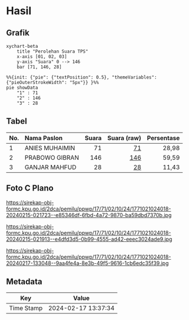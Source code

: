 # Hasil

## Grafik

```mermaid
xychart-beta
    title "Perolehan Suara TPS"
    x-axis [01, 02, 03]
    y-axis "Suara" 0 --> 146
    bar [71, 146, 28]
```

```mermaid
%%{init: {"pie": {"textPosition": 0.5}, "themeVariables": {"pieOuterStrokeWidth": "5px"}} }%%
pie showData
    "1" : 71
    "2" : 146
    "3" : 28
```

## Tabel

| No. | Nama Paslon    | Suara | Suara (raw) | Persentase |
|:--- |:-------------- | -----:| -----------:| ----------:|
| 1   | ANIES MUHAIMIN | 71    | [71][p-1]   | 28,98      |
| 2   | PRABOWO GIBRAN | 146   | [146][p-2]  | 59,59      |
| 3   | GANJAR MAHFUD  | 28    | [28][p-3]   | 11,43      |


[p-1]: https://github.com/gigit-pemilu/pemilu-2024-17-bengkulu/blob/main/pilpres/hitung-suara/sub/17-bengkulu/sub/71-kota-bengkulu/sub/02-gading-cempaka/sub/1024-lingkar-barat/sub/018-tps/sub/paslon-1.txt
[p-2]: https://github.com/gigit-pemilu/pemilu-2024-17-bengkulu/blob/main/pilpres/hitung-suara/sub/17-bengkulu/sub/71-kota-bengkulu/sub/02-gading-cempaka/sub/1024-lingkar-barat/sub/018-tps/sub/paslon-2.txt
[p-3]: https://github.com/gigit-pemilu/pemilu-2024-17-bengkulu/blob/main/pilpres/hitung-suara/sub/17-bengkulu/sub/71-kota-bengkulu/sub/02-gading-cempaka/sub/1024-lingkar-barat/sub/018-tps/sub/paslon-3.txt

## Foto C Plano

https://sirekap-obj-formc.kpu.go.id/2dca/pemilu/ppwp/17/71/02/10/24/1771021024018-20240215-021723--e85346df-6fbd-4a72-9870-ba59dbd7370b.jpg

https://sirekap-obj-formc.kpu.go.id/2dca/pemilu/ppwp/17/71/02/10/24/1771021024018-20240215-021913--e4dfd3d5-0b99-4555-ad42-eeec3024ade9.jpg

https://sirekap-obj-formc.kpu.go.id/2dca/pemilu/ppwp/17/71/02/10/24/1771021024018-20240217-133048--9aa4fe4a-8e3b-49f5-9616-1cb6edc35f39.jpg


## Metadata

| Key        | Value               |
| ---------- | ------------------- |
| Time Stamp | 2024-02-17 13:37:34 |



